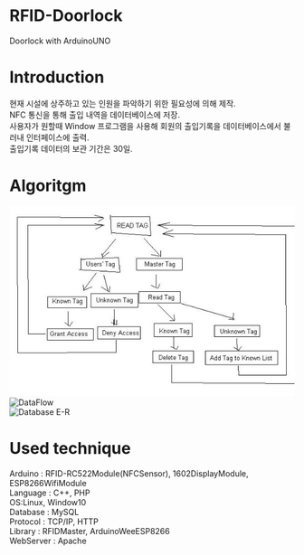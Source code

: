 # RFID-Doorlock
Doorlock with ArduinoUNO  

# Introduction
현재 시설에 상주하고 있는 인원을 파악하기 위한 필요성에 의해 제작.  
NFC 통신을 통해 출입 내역을 데이터베이스에 저장.  
사용자가 원할때 Window 프로그램을 사용해 회원의 출입기록을 데이터베이스에서 불러내 인터페이스에 출력.  
출입기록 데이터의 보관 기간은 30일.  

# Algoritgm
![DoorlockAlgorithm](./Arduino/image/RFID_Algorithm.jpg)  
![DataFlow](.Arduino/image/dataFlow.jpg)  
![Database E-R](.Arduino/image/E-R.jpg)  

# Used technique
Arduino : RFID-RC522Module(NFCSensor), 1602DisplayModule, ESP8266WifiModule  
Language : C++, PHP  
OS:Linux, Window10  
Database : MySQL  
Protocol : TCP/IP, HTTP  
Library : RFIDMaster, ArduinoWeeESP8266  
WebServer : Apache  

